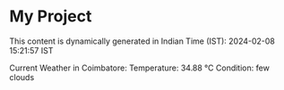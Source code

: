 # My Project

This content is dynamically generated in Indian Time (IST): 2024-02-08 15:21:57 IST


Current Weather in Coimbatore:
Temperature: 34.88 °C
Condition: few clouds

